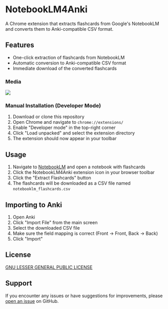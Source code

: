 # NotebookLM4Anki

A Chrome extension that extracts flashcards from Google's NotebookLM and converts them to Anki-compatible CSV format.

## Features

- One-click extraction of flashcards from NotebookLM
- Automatic conversion to Anki-compatible CSV format
- Immediate download of the converted flashcards

### Media
![](https://github.com/user-attachments/assets/a59a41b9-f49e-4771-8d8b-a28d6885f961)


### Manual Installation (Developer Mode)
1. Download or clone this repository
2. Open Chrome and navigate to `chrome://extensions/`
3. Enable "Developer mode" in the top-right corner
4. Click "Load unpacked" and select the extension directory
5. The extension should now appear in your toolbar

## Usage

1. Navigate to [NotebookLM](https://notebooklm.google.com/) and open a notebook with flashcards
2. Click the NotebookLM4Anki extension icon in your browser toolbar
3. Click the "Extract Flashcards" button
4. The flashcards will be downloaded as a CSV file named `notebooklm_flashcards.csv`

## Importing to Anki

1. Open Anki
2. Click "Import File" from the main screen
3. Select the downloaded CSV file
4. Make sure the field mapping is correct (Front → Front, Back → Back)
5. Click "Import"

## License

[GNU LESSER GENERAL PUBLIC LICENSE](LICENSE)

## Support

If you encounter any issues or have suggestions for improvements, please [open an issue](https://github.com/yourusername/NotebookLM4Anki/issues) on GitHub.
